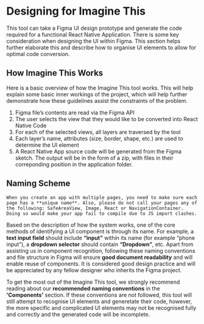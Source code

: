 # Designing for Imagine This

This tool can take a Figma UI design prototype and generate the code required for a functional React Native Application. There is some key consideration when designing the UI within Figma. This section helps further elaborate this and describe how to organise UI elements to allow for optimal code conversion.

## How Imagine This Works
Here is a basic overview of how the Imagine This tool works. This will help explain some basic inner workings of the project, which will help further demonstrate how these guidelines assist the constraints of the problem.

1. Figma file’s contents are read via the Figma API
2. The user selects the view that they would like to be converted into React Native Code
3. For each of the selected views, all layers are traversed by the tool
4. Each layer’s name, attributes (size, border, shape, etc.) are used to determine the UI element
5. A React Native App source code will be generated from the Figma sketch. The output will be in the form of a zip, with files in their correponding position in the application folder.

## Naming Scheme

```warning
When you create an app with multiple pages, you need to make sure each page has a **unique name**. Also, please do not call your pages any of the following: SafeAreaView, Image, React or NavigationContainer. Doing so would make your app fail to compile due to JS import clashes.
```

Based on the description of how the system works, one of the core methods of identifying a UI component is through its name. For example, a **text input field** should include **“input”** within its name (for example “phone input”), a **dropdown selector** should contain **“Dropdown”**, etc. Apart from assisting us in component recognition, following these naming conventions and file structure in Figma will ensure **good document readability** and will enable reuse of components. It is considered good design practice and will be appreciated by any fellow designer who inherits the Figma project.

To get the most out of the Imagine This tool, we strongly recommend reading about our **recommended naming conventions** in the **'Components'** section. If these conventions are not followed, this tool will still attempt to recognise UI elements and generetate their code, however, the more specific and complicated UI elements may not be recognised fully and correctly and the generated code will be incomplete.
